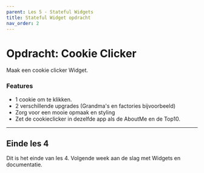 ```yaml
---
parent: Les 5 - Stateful Widgets
title: Stateful Widget opdracht
nav_order: 2
---
```


# Opdracht: Cookie Clicker
Maak een cookie clicker Widget.

### Features
* 1 cookie om te klikken.
* 2 verschillende upgrades (Grandma's en factories bijvoorbeeld)
* Zorg voor een mooie opmaak en styling
* Zet de cookieclicker in dezelfde app als de AboutMe en de Top10.

---

## Einde les 4
Dit is het einde van les 4. Volgende week aan de slag met Widgets en documentatie.